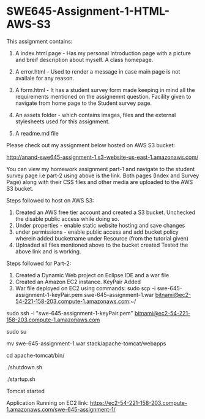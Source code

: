 # SWE645-Assignment-1-HTML-AWS-S3

This assignment contains:
1) A index.html page - Has my personal Introduction page with a picture and breif description about myself. A class homepage. 
2) A error.html - Used to render a message in case main page is not availale for any reason.
3) A form.html - It has a student survey form made keeping in mind all the requirements mentioned on the assignemnt question.
Facility given to navigate from home page to the Student survey page. 

4) An assets folder - which contains images, files and the external stylesheets used for this assignment.
5) A readme.md file

Please check out my assignment below hosted on AWS S3 bucket: 

http://anand-swe645-assignment-1.s3-website-us-east-1.amazonaws.com/

You can view my homework assignment part-1 and navigate to the student survey page i.e part-2 using above is the link. Both pages (Index and Survey Page) along with their CSS files and other media are uploaded to the AWS S3 bucket.

Steps followed to host on AWS S3:
1) Created an AWS free tier account and created a S3 bucket. Unchecked the disable public access while doing so.
2) Under properties - enable static website hosting and save changes
3) under permissions - enable public access and add bucket policy wherein added bucketname under Resource (from the tutorial given)
4) Uploaded all files mentioned above to the bucket created
Tested the above link and is working.

Steps followed for Part-2:
1) Created a Dynamic Web project on Eclipse IDE and a war file
2) Created an Amazon EC2 instance. KeyPair Added
3) War file deployed on EC2 using commands:
sudo scp -i swe-645-assignment-1-keyPair.pem swe-645-assignment-1.war bitnami@ec2-54-221-158-203.compute-1.amazonaws.com:~/

sudo ssh -i "swe-645-assignment-1-keyPair.pem" bitnami@ec2-54-221-158-203.compute-1.amazonaws.com

sudo su

mv swe-645-assignment-1.war stack/apache-tomcat/webapps

cd apache-tomcat/bin/

./shutdown.sh

./startup.sh

Tomcat started

Application Running on EC2 
link: 
https://ec2-54-221-158-203.compute-1.amazonaws.com/swe-645-assignment-1/

